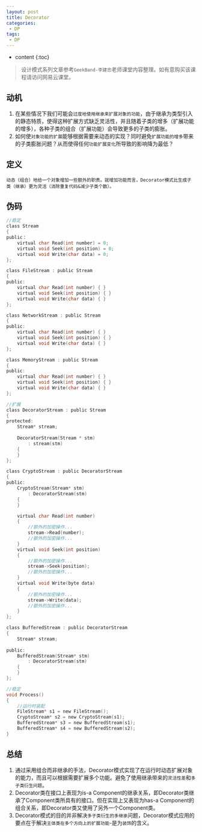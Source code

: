 ```yaml
---
layout: post
title: Decorator
categories: 
 - DP
tags:
 - DP
---
```


* content
{:toc}

> 设计模式系列文章参考`GeekBand-李建忠`老师课堂内容整理。如有意购买该课程请访问网易云课堂。

## 动机

1. 在某些情况下我们可能会`过度地使用继承来扩展对象的功能`，由于继承为类型引入的静态特质，使得这种扩展方式缺乏灵活性，并且随着子类的增多（扩展功能的增多），各种子类的组合（扩展功能）会导致更多的子类的膨胀。
2. 如何使`对象功能的扩展`能够根据需要来动态的实现？同时避免`扩展功能的增多`带来的子类膨胀问题？从而使得任何`功能扩展变化`所导致的影响降为最低？




## 定义

	动态（组合）地给一个对象增加一些额外的职责。就增加功能而言，Decorator模式比生成子类（继承）更为灵活（消除重复代码&减少子类个数）。

## 伪码

```c
//稳定
class Stream
{
public：
	virtual char Read(int number) = 0;
	virtual void Seek(int position) = 0;
	virtual void Write(char data) = 0;
};

class FileStream : public Stream
{
public:
	virtual char Read(int number) { }
	virtual void Seek(int position) { }
	virtual void Write(char data) { }
};

class NetworkStream : public Stream
{
public:
	virtual char Read(int number) { }
	virtual void Seek(int position) { }
	virtual void Write(char data) { }
};

class MemoryStream : public Stream
{
public:
	virtual char Read(int number) { }
	virtual void Seek(int position) { }
	virtual void Write(char data) { }
};

//扩展
class DecoratorStream : public Stream
{
protected:
	Stream* stream;
    
	DecoratorStream(Stream * stm)
		: stream(stm)
	{
	}
};

class CryptoStream : public DecoratorStream 
{
public:
	CryptoStream(Stream* stm)
		: DecoratorStream(stm)
	{
	}

	virtual char Read(int number)
	{
		//额外的加密操作...
		stream->Read(number);
		//额外的加密操作...
	}
	virtual void Seek(int position)
	{
		//额外的加密操作...
		stream->Seek(position);
		//额外的加密操作...
	}
	virtual void Write(byte data)
	{
		//额外的加密操作...
		stream->Write(data);
		//额外的加密操作...
	}
};

class BufferedStream : public DecoratorStream
{
	Stream* stream;
    
public:
	BufferedStream(Stream* stm)
		: DecoratorStream(stm)
	{
	}
};

//稳定
void Process()
{
	//运行时装配
	FileStream* s1 = new FileStream();
	CryptoStream* s2 = new CryptoStream(s1);
	BufferedStream* s3 = new BufferedStream(s1);
	BufferedStream* s4 = new BufferedStream(s2);
}
```

## 总结

1. 通过采用组合而非继承的手法，Decorator模式实现了在运行时动态扩展对象的能力，而且可以根据需要扩展多个功能。避免了使用继承带来的`灵活性差`和`多子类衍生问题`。
2. Decorator类在接口上表现为is-a Component的继承关系，即Decorator类继承了Component类所具有的接口。但在实现上又表现为has-a Component的组合关系，即Decorator类又使用了另外一个Component类。
3. Decorator模式的目的并非解决`多子类衍生的多继承`问题，Decorator模式应用的要点在于解决`主体类在多个方向上的扩展功能`-是为`装饰`的含义。

